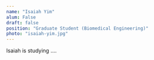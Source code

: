 ```yaml
---
name: "Isaiah Yim"
alum: False
draft: false
position: "Graduate Student (Biomedical Engineering)"
photo: "isaiah-yim.jpg"
---
```


Isaiah is studying ....
